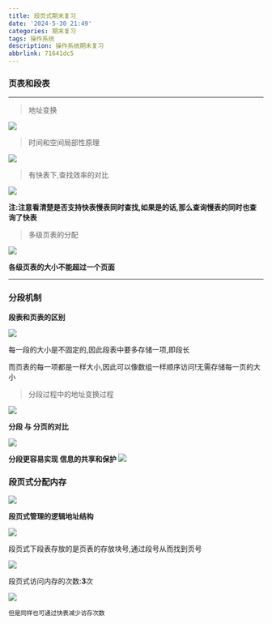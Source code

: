 ```yaml
---
title: 段页式期末复习
date: '2024-5-30 21:49'
categories: 期末复习
tags: 操作系统
description: 操作系统期末复习
abbrlink: 71641dc5
---
```






### 页表和段表

---



> 地址变换

![](https://s1.vika.cn/space/2024/05/29/09b4b54906e34763b4fb073b910a1b59)

> 时间和空间局部性原理

![](https://s1.vika.cn/space/2024/05/30/2631d7ce8ffd452a9ad49d613c2ca508)

> 有快表下,查找效率的对比

![](https://s1.vika.cn/space/2024/05/30/bb5c75f8c41a41519945620a6358230c)

**注:注意看清楚是否支持快表慢表同时查找,如果是的话,那么查询慢表的同时也查询了快表**



> 多级页表的分配

![](https://s1.vika.cn/space/2024/05/30/0ad0a334e8ff424c9f1fe48de5fc8c72)

**各级页表的大小不能超过一个页面**

---

### 分段机制

**段表和页表的区别**

![](https://s1.vika.cn/space/2024/05/30/caa78a4e4d3b4107afee229566d2571f)

每一段的大小是不固定的,因此段表中要多存储一项,即段长

而页表的每一项都是一样大小,因此可以像数组一样顺序访问!无需存储每一页的大小

> 分段过程中的地址变换过程

![](https://s1.vika.cn/space/2024/05/30/067779be282640f1b08aec908f4c1c11)

**分段 与 分页的对比**

![](https://s1.vika.cn/space/2024/05/30/ed0b47f1210a4543a8f0f06d2648cb77)

**分段更容易实现 信息的共享和保护**
![](https://s1.vika.cn/space/2024/05/30/b25cf96c8f774042a1f763efc8cbf1a2)

### 段页式分配内存

![](https://s1.vika.cn/space/2024/05/30/0d010c1e47f0484bb4d6622196f8e946)

**段页式管理的逻辑地址结构**

![](https://s1.vika.cn/space/2024/05/30/ce9e3c4ed8494028bb161c41dd40990a)

段页式下段表存放的是页表的存放块号,通过段号从而找到页号

![](https://s1.vika.cn/space/2024/05/30/5a809f16d3044f85bb12962011d795c8)

段页式访问内存的次数:**3**次

![](https://s1.vika.cn/space/2024/05/30/869c13218625425cb76cb67ec8a4ab5d)

`但是同样也可通过快表减少访存次数`

